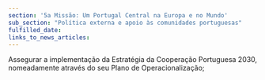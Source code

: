 ```yaml
---
section: '5a Missão: Um Portugal Central na Europa e no Mundo'
sub_section: "Política externa e apoio às comunidades portuguesas"
fulfilled_date:
links_to_news_articles:
---
```


Assegurar a implementação da Estratégia da Cooperação Portuguesa 2030, nomeadamente através do seu Plano de Operacionalização;